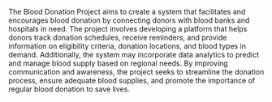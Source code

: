 The Blood Donation Project aims to create a system that facilitates and encourages blood donation by connecting donors with blood banks and hospitals in need. The project involves developing a platform that helps donors track donation schedules, receive reminders, and provide information on eligibility criteria, donation locations, and blood types in demand. Additionally, the system may incorporate data analytics to predict and manage blood supply based on regional needs. By improving communication and awareness, the project seeks to streamline the donation process, ensure adequate blood supplies, and promote the importance of regular blood donation to save lives.
